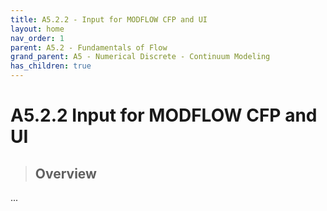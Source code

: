 ```yaml
---
title: A5.2.2 - Input for MODFLOW CFP and UI
layout: home
nav_order: 1
parent: A5.2 - Fundamentals of Flow
grand_parent: A5 - Numerical Discrete - Continuum Modeling
has_children: true
---
```


<script
  src="https://cdn.mathjax.org/mathjax/latest/MathJax.js?config=TeX-AMS-MML_HTMLorMML"
  type="text/javascript">
</script>

# A5.2.2 Input for MODFLOW CFP and UI


> ## Overview
>

...
